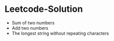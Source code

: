 # Leetcode-Solution
* Sum of two numbers
* Add two numbers
* The longest string without repeating characters
